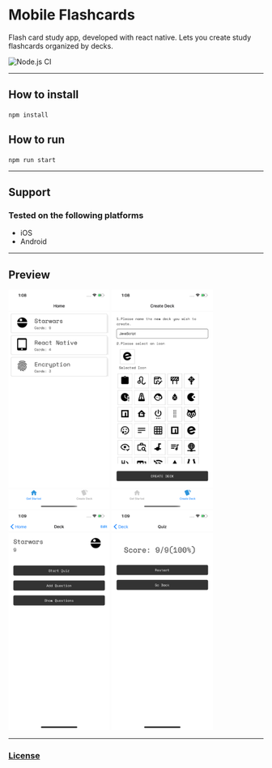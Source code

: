 # Mobile Flashcards

Flash card study app, developed with react native. Lets you create study flashcards organized by decks.

![Node.js CI](https://github.com/rodcero/mobile-flashcards/workflows/Node.js%20CI/badge.svg)

---

## How to install

`npm install`

## How to run

`npm run start`

---

## Support

### Tested on the following platforms

- iOS
- Android

---

## Preview

<img src="docs/Screen1.png" alt="alt text" width="200" height="whatever">
<img src="docs/Screen2.png" alt="alt text" width="200" height="whatever">
<img src="docs/Screen3.png" alt="alt text" width="200" height="whatever">
<img src="docs/Screen4.png" alt="alt text" width="200" height="whatever">

---

### [License](LICENSE)
